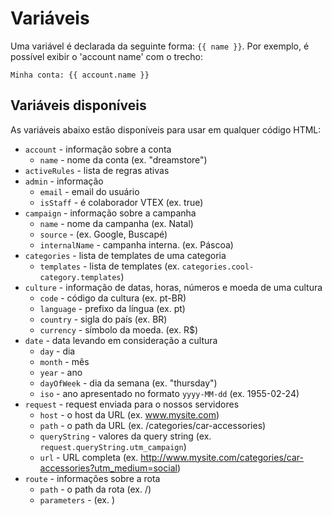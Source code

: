 # Variáveis

Uma variável é declarada da seguinte forma: `{{ name }}`.
Por exemplo, é possível exibir o 'account name' com o trecho:

```
Minha conta: {{ account.name }}
```

## Variáveis disponíveis

As variáveis abaixo estão disponíveis para usar em qualquer código HTML:

* `account` - informação sobre a conta
    * `name` - nome da conta (ex. "dreamstore")
* `activeRules` - lista de regras ativas
* `admin` - informação
    * `email` - email do usuário
    * `isStaff` - é colaborador VTEX (ex. true)
* `campaign` - informação sobre a campanha
    * `name` - nome da campanha (ex. Natal)
    * `source` - (ex. Google, Buscapé)
    * `internalName` - campanha interna. (ex. Páscoa)
* `categories` -  lista de templates de uma categoria
    * `templates` - lista de templates (ex. `categories.cool-category.templates`)
* `culture` - informação de datas, horas, números e moeda de uma cultura
    * `code` - código da cultura (ex. pt-BR)
    * `language` - prefixo da língua (ex. pt)
    * `country` - sigla do país (ex. BR)
    * `currency` - símbolo da moeda. (ex. R$)
* `date` - data levando em consideração a cultura
    * `day` - dia
    * `month` - mês
    * `year` - ano
    * `dayOfWeek` - dia da semana (ex. "thursday")
    * `iso` - ano apresentado no formato `yyyy-MM-dd` (ex. 1955-02-24)
* `request` - request enviada para o nossos servidores
  * `host` - o host da URL (ex. www.mysite.com)
  * `path` - o path da URL (ex. /categories/car-accessories)
  * `queryString` - valores da query string (ex. `request.queryString.utm_campaign`)
  * `url` - URL completa (ex. http://www.mysite.com/categories/car-accessories?utm_medium=social)
* `route` - informaçôes sobre a rota
  * `path` - o path da rota (ex. /)
  * `parameters` - (ex. )
